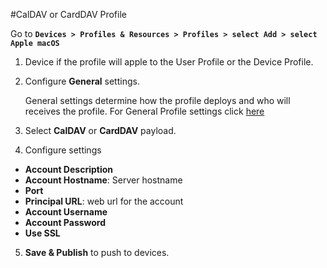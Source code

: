 #CalDAV or CardDAV Profile

Go to **`Devices > Profiles & Resources > Profiles > select Add > select Apple
macOS`**

1.  Device if the profile will apple to the User Profile or the Device Profile.

2.  Configure **General** settings.

    General settings determine how the profile deploys and who will receives the
    profile. For General Profile settings click
    [here](https://github.com/captam3rica/gitNotes/tree/master/Macintosh/vmware-aw-general-settings.md)

3.  Select **CalDAV** or **CardDAV** payload.

4.  Configure settings 

-   **Account Description** 
-   **Account Hostname**: Server hostname
-   **Port**
-   **Principal URL**: web url for the account
-   **Account Username**
-   **Account Password**
-   **Use SSL**

5. **Save & Publish** to push to devices.
